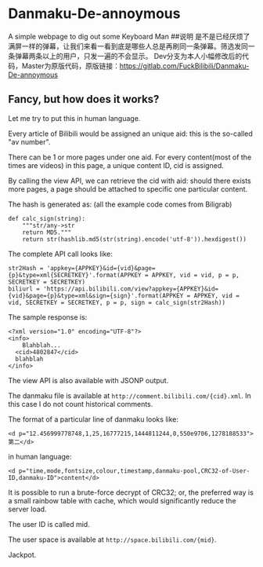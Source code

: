 # Danmaku-De-annoymous
A simple webpage to dig out some Keyboard Man
##说明
是不是已经厌烦了满屏一样的弹幕，让我们来看一看到底是哪些人总是再刷同一条弹幕。筛选发同一条弹幕两条以上的用户，只发一遍的不会显示。
Dev分支为本人小幅修改后的代码，Master为原版代码，原版链接：<https://gitlab.com/FuckBilibili/Danmaku-De-annoymous>
## Fancy, but how does it works?
Let me try to put this in human language.

Every article of Bilibili would be assigned an unique aid: this is the so-called "av number".

There can be 1 or more pages under one aid. For every content(most of the times are videos) in this page, a unique content ID, cid is assigned.

By calling the view API, we can retrieve the cid with aid: should there exists more pages, a page should be attached to specific one particular content.

The hash is generated as: (all the example code comes from Biligrab)
```
def calc_sign(string):
    """str/any->str
    return MD5."""
    return str(hashlib.md5(str(string).encode('utf-8')).hexdigest())
```

The complete API call looks like:

```
str2Hash = 'appkey={APPKEY}&id={vid}&page={p}&type=xml{SECRETKEY}'.format(APPKEY = APPKEY, vid = vid, p = p, SECRETKEY = SECRETKEY)
biliurl = 'https://api.bilibili.com/view?appkey={APPKEY}&id={vid}&page={p}&type=xml&sign={sign}'.format(APPKEY = APPKEY, vid = vid, SECRETKEY = SECRETKEY, p = p, sign = calc_sign(str2Hash))
```

The sample response is:

```
<?xml version="1.0" encoding="UTF-8"?>
<info>
    Blahblah...  
  <cid>4802847</cid>
  blahblah
</info>
```

The view API is also available with JSONP output.

The danmaku file is available at ```http://comment.bilibili.com/{cid}.xml```. In this case I do not count historical comments.

The format of a particular line of danmaku looks like:
```
<d p="12.456999778748,1,25,16777215,1444811244,0,550e9706,1278188533">第二</d>
```

in human language:

```
<d p="time,mode,fontsize,colour,timestamp,danmaku-pool,CRC32-of-User-ID,danmaku-ID">content</d>
```

It is possible to run a brute-force decrypt of CRC32; or, the preferred way is a small rainbow table with cache, which would significantly reduce the server load.

The user ID is called mid.

The user space is available at ```http://space.bilibili.com/{mid}```.

Jackpot.
